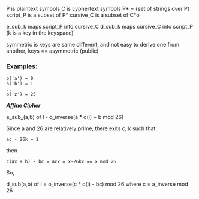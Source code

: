 P is plaintext symbols
C is cyphertext symbols
P\*  = {set of strings over P}
script_P is a subset of P\*
cursive_C is a subset of C\*o

e_sub_k maps script_P into cursive_C
d_sub_k maps cursive_C into script_P
(k is a key in the keyspace)

symmetric is keys are same
different, and not easy to derive one from another, keys == asymmetric (public)

### Examples:

    o('a') = 0
    o('b') = 1
    ...
    o('z') = 25

***Affine Cipher***  

e_sub_(a,b) of l - o_inverse(a \* o(l) + b mod 26)

Since a and 26 are relatively prime, there exits c, k such that:  

    ac - 26k = 1

then

    c(ax + b) - bc = acx = x-26kx == x mod 26

So,

d_sub(a,b) of l = o_inverse(c \* o(l) - bc) mod 26 where c = a_inverse mod 26
